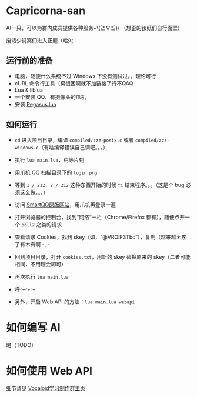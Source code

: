 Capricorna-san
==============

AI一只，可以为群内成员提供各种服务~\\(≧∇≦)/ （想歪的孩纸们自行面壁）

废话少说窝们进入正题（哈欠

运行前的准备
------------

* 电脑，随便什么系统不过 Windows 下没有测试过。。理论可行
* cURL 命令行工具（窝很困啊就不加链接了行不QAQ
* Lua & liblua
* 一个安装 QQ、有摄像头的爪机
* 安装 [Pegasus.lua](https://github.com/EvandroLG/pegasus.lua)

如何运行
--------

* `cd` 进入项目目录，编译 `compiled/zzz-posix.c` 或者 `compiled/zzz-windows.c`（有啥编译错误自己调吧。。。）
* 执行 `lua main.lua`，稍等片刻
* 用爪机 QQ 扫描目录下的 `login.png`
* 等到 `1 / 212`、`2 / 212` 这种东西开始的时候 `^C` 结束程序。。。（这是个 bug 必须这么做。。。）
* 访问 [SmartQQ原版网站](http://w.qq.com/)，用爪机再登录一遍
* 打开浏览器的控制台，找到“网络”一栏（Chrome/Firefox 都有），随便点开一个 `poll2` 之类的请求
* 查看请求 Cookies，找到 skey（如，“@VROiP3Tbc”），复制（越来越＊疼了有木有啊 -, -
* 回到项目目录，打开 `cookies.txt`，用新的 skey 替换原来的 skey（二者可能相同，不用理会即可）
* 再次执行 `lua main.lua`
* 呼～～～

* 另外，开启 Web API 的方法：`lua main.lua webapi`

如何编写 AI
===========

略（TODO）

如何使用 Web API
================

细节请见 [Vocaloid学习制作群主页](https://github.com/VMGroup/vmgroup.github.io)

